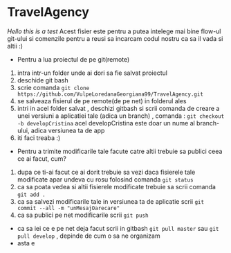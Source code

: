 # TravelAgency

*Hello this is a test*
Acest fisier este pentru a putea intelege mai bine flow-ul git-ului si comenzile pentru a reusi sa incarcam codul nostru
ca sa il vada si altii :)

- Pentru a lua proiectul de pe git(remote)
 1. intra intr-un folder unde ai dori sa fie salvat proiectul
 2. deschide git bash
 3. scrie comanda `git clone https://github.com/VulpeLoredanaGeorgiana99/TravelAgency.git`
 4. se salveaza fisierul de pe remote(de pe net) in folderul ales
 5. intri in acel folder salvat , deschizi gitbash si scrii comanda de creare a unei versiuni a aplicatiei tale (adica un branch) , comanda :
 `git checkout -b developCristina`    acel developCristina este doar un nume al branch-ului, adica versiunea ta de app
 6. iti faci treaba :)
 
- Pentru a trimite modificarile tale facute catre altii trebuie sa publici ceea ce ai facut, cum?
 1. dupa ce ti-ai facut ce ai dorit trebuie sa vezi daca fisierele tale modificate apar undeva cu rosu folosind comanda
 `git status`
 2. ca sa poata vedea si altii fisierele modificate trebuie sa scrii comanda
 `git add .`
 3. ca sa salvezi modificarile tale in versiunea ta de aplicatie scrii 
 `git commit --all -m "unMesajOarecare"`
 4. ca sa publici pe net modificarile scrii
 `git push`
 
 - ca sa iei ce e pe net deja facut scrii in gitbash `git pull master` sau `git pull develop` , depinde de cum o sa ne organizam
 - asta e
